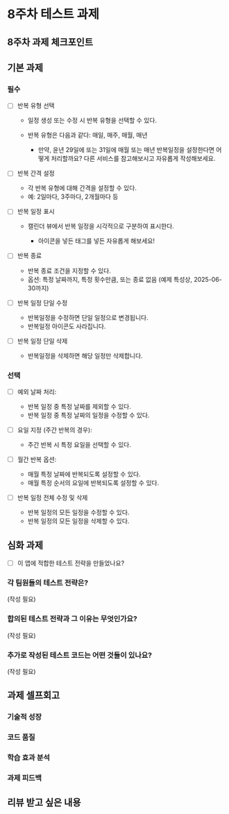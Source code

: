 # 8주차 테스트 과제

## 8주차 과제 체크포인트

## 기본 과제

### 필수

- [ ] 반복 유형 선택

  - 일정 생성 또는 수정 시 반복 유형을 선택할 수 있다.
  - 반복 유형은 다음과 같다: 매일, 매주, 매월, 매년

    - 만약, 윤년 29일에 또는 31일에 매월 또는 매년 반복일정을 설정한다면 어떻게 처리할까요? 다른 서비스를 참고해보시고 자유롭게 작성해보세요.

- [ ] 반복 간격 설정

  - 각 반복 유형에 대해 간격을 설정할 수 있다.
  - 예: 2일마다, 3주마다, 2개월마다 등

- [ ] 반복 일정 표시

  - 캘린더 뷰에서 반복 일정을 시각적으로 구분하여 표시한다.

    - 아이콘을 넣든 태그를 넣든 자유롭게 해보세요!

- [ ] 반복 종료

  - 반복 종료 조건을 지정할 수 있다.
  - 옵션: 특정 날짜까지, 특정 횟수만큼, 또는 종료 없음 (예제 특성상, 2025-06-30까지)

- [ ] 반복 일정 단일 수정

  - 반복일정을 수정하면 단일 일정으로 변경됩니다.
  - 반복일정 아이콘도 사라집니다.

- [ ] 반복 일정 단일 삭제

  - 반복일정을 삭제하면 해당 일정만 삭제합니다.

### 선택

- [ ] 예외 날짜 처리:

  - 반복 일정 중 특정 날짜를 제외할 수 있다.
  - 반복 일정 중 특정 날짜의 일정을 수정할 수 있다.

- [ ] 요일 지정 (주간 반복의 경우):

  - 주간 반복 시 특정 요일을 선택할 수 있다.

- [ ] 월간 반복 옵션:

  - 매월 특정 날짜에 반복되도록 설정할 수 있다.
  - 매월 특정 순서의 요일에 반복되도록 설정할 수 있다.

- [ ] 반복 일정 전체 수정 및 삭제

  - 반복 일정의 모든 일정을 수정할 수 있다.
  - 반복 일정의 모든 일정을 삭제할 수 있다.

## 심화 과제

- [ ] 이 앱에 적합한 테스트 전략을 만들었나요?

### 각 팀원들의 테스트 전략은?

(작성 필요)

### 합의된 테스트 전략과 그 이유는 무엇인가요?

(작성 필요)

### 추가로 작성된 테스트 코드는 어떤 것들이 있나요?

(작성 필요)

## 과제 셀프회고

### 기술적 성장

### 코드 품질

### 학습 효과 분석

### 과제 피드백

## 리뷰 받고 싶은 내용
